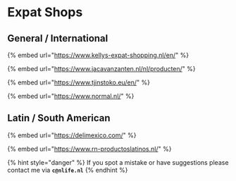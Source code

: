 # Expat Shops

## General / International

{% embed url="https://www.kellys-expat-shopping.nl/en/" %}

{% embed url="https://www.jacavanzanten.nl/nl/producten/" %}

{% embed url="https://www.tjinstoko.eu/en/" %}

{% embed url="https://www.normal.nl/" %}

## Latin / South American

{% embed url="https://delimexico.com/" %}

{% embed url="https://www.rn-productoslatinos.nl/" %}





{% hint style="danger" %}
If you spot a mistake or have suggestions please contact me via **`c@nlife.nl`**
{% endhint %}




